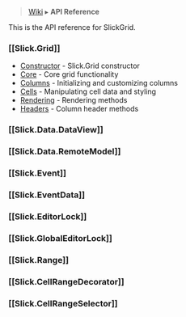 > [Wiki](Home) ▸ **API Reference**

This is the API reference for SlickGrid.

### [[Slick.Grid]]

* <a href="Slick.Grid#wiki-header-constructor">Constructor</a> - Slick.Grid constructor
* <a href="Slick.Grid#wiki-header-core">Core</a> - Core grid functionality
* <a href="Slick.Grid#wiki-header-columns">Columns</a> - Initializing and customizing columns
* <a href="Slick.Grid#wiki-header-cells">Cells</a> - Manipulating cell data and styling
* <a href="Slick.Grid#wiki-header-rendering">Rendering</a> - Rendering methods
* <a href="Slick.Grid#wiki-header-headers">Headers</a> - Column header methods

### [[Slick.Data.DataView]]

### [[Slick.Data.RemoteModel]]

### [[Slick.Event]]

### [[Slick.EventData]]

### [[Slick.EditorLock]]

### [[Slick.GlobalEditorLock]]

### [[Slick.Range]]

### [[Slick.CellRangeDecorator]]

### [[Slick.CellRangeSelector]]